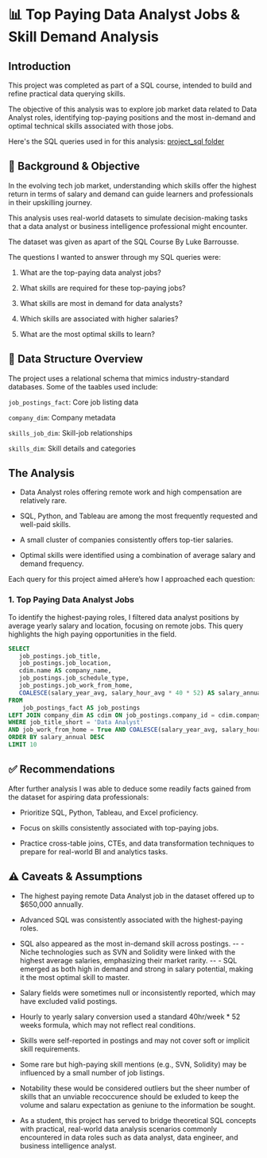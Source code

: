 # 📊 Top Paying Data Analyst Jobs & Skill Demand Analysis

## Introduction
This project was completed as part of a SQL course, intended to build and refine practical data querying skills. 

The objective of this analysis was to explore job market data related to Data Analyst roles, identifying top-paying positions and the most in-demand and optimal technical skills associated with those jobs.

Here's the SQL queries used in for this analysis: [project_sql folder](/project_sql/)


## 🧠 Background & Objective
In the evolving tech job market, understanding which skills offer the highest return in terms of salary and demand can guide learners and professionals in their upskilling journey. 

This analysis uses real-world datasets to simulate decision-making tasks that a data analyst or business intelligence professional might encounter.

The dataset was given as apart of the SQL Course By Luke Barrousse.

The questions I wanted to answer through my SQL queries were:

1. What are the top-paying data analyst jobs?

2. What skills are required for these top-paying jobs?

3. What skills are most in demand for data analysts?

4. Which skills are associated with higher salaries?

5. What are the most optimal skills to learn?

## 🧱 Data Structure Overview
The project uses a relational schema that mimics industry-standard databases. Some of the taables used include:

```job_postings_fact```: Core job listing data

```company_dim```: Company metadata

```skills_job_dim```: Skill-job relationships

```skills_dim```: Skill details and categories

## The Analysis
- Data Analyst roles offering remote work and high compensation are relatively rare.

- SQL, Python, and Tableau are among the most frequently requested and well-paid skills.

- A small cluster of companies consistently offers top-tier salaries.

- Optimal skills were identified using a combination of average salary and demand frequency.

Each query for this project aimed aHere’s how I approached each question:

### 1. Top Paying Data Analyst Jobs
To identify the highest-paying roles, I filtered data analyst positions by average yearly salary and location, focusing on remote jobs. This query highlights the high paying opportunities in the field.

```sql
SELECT 
   job_postings.job_title,
   job_postings.job_location,
   cdim.name AS company_name,
   job_postings.job_schedule_type,
   job_postings.job_work_from_home,
   COALESCE(salary_year_avg, salary_hour_avg * 40 * 52) AS salary_annual
FROM    
    job_postings_fact AS job_postings
LEFT JOIN company_dim AS cdim ON job_postings.company_id = cdim.company_id
WHERE job_title_short = 'Data Analyst' 
AND job_work_from_home = True AND COALESCE(salary_year_avg, salary_hour_avg * 40 * 52) IS NOT NULL
ORDER BY salary_annual DESC
LIMIT 10
```

## ✅ Recommendations
After further analysis I was able to deduce some readily facts gained from the dataset for aspiring data professionals:

- Prioritize SQL, Python, Tableau, and Excel proficiency.

- Focus on skills consistently associated with top-paying jobs.

- Practice cross-table joins, CTEs, and data transformation techniques to prepare for real-world BI and analytics tasks.

## ⚠️ Caveats & Assumptions
- The highest paying remote Data Analyst job in the dataset 
offered up to $650,000 annually.
- Advanced SQL was consistently associated with the highest-paying roles.

- SQL also appeared as the most in-demand skill across postings.
-- - Niche technologies such as SVN and Solidity were linked with the highest average salaries, emphasizing their market rarity.
-- - SQL emerged as both high in demand and strong in salary potential, making it the most optimal skill to master.

- Salary fields were sometimes null or inconsistently reported, which may have excluded valid postings.

- Hourly to yearly salary conversion used a standard 40hr/week * 52 weeks formula, which may not reflect real conditions.

- Skills were self-reported in postings and may not cover soft or implicit skill requirements.

- Some rare but high-paying skill mentions (e.g., SVN, Solidity) may be influenced by a small number of job listings. 

- Notability these would be considered outliers but the sheer number of skills that an unviable recoccurence should be exluded to keep the volume and salaru expectation as geniune to the information be sought.

- As a student, this project has served to bridge theoretical SQL concepts with practical, real-world data analysis scenarios commonly encountered in data roles such as data analyst, data engineer, and business intelligence analyst.
